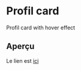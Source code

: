 # Profil card

Profil card with hover effect

## Aperçu
 Le lien est [ici](http://profil_card.surge.sh/)